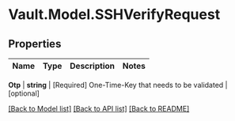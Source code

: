 # Vault.Model.SSHVerifyRequest

## Properties

Name | Type | Description | Notes
------------ | ------------- | ------------- | -------------

**Otp** | **string** | [Required] One-Time-Key that needs to be validated | [optional] 

[[Back to Model list]](../README.md#documentation-for-models) [[Back to API list]](../README.md#documentation-for-api-endpoints) [[Back to README]](../README.md)

